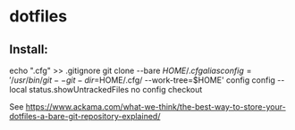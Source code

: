 # dotfiles

## Install:
echo ".cfg" >> .gitignore
git clone --bare <remote-git-repo-url> $HOME/.cfg
alias config='/usr/bin/git --git-dir=$HOME/.cfg/ --work-tree=$HOME'
config config --local status.showUntrackedFiles no
config checkout


See https://www.ackama.com/what-we-think/the-best-way-to-store-your-dotfiles-a-bare-git-repository-explained/
